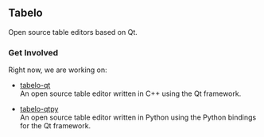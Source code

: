 
## Tabelo

Open source table editors based on Qt.


### Get Involved

Right now, we are working on:

- [tabelo-qt](https://github.com/tabeloapp/tabelo-qt)  
  An open source table editor written in C++ using the Qt framework.

- [tabelo-qtpy](https://github.com/tabeloapp/tabelo-qtpy)  
  An open source table editor written in Python using the Python bindings for the Qt framework.

